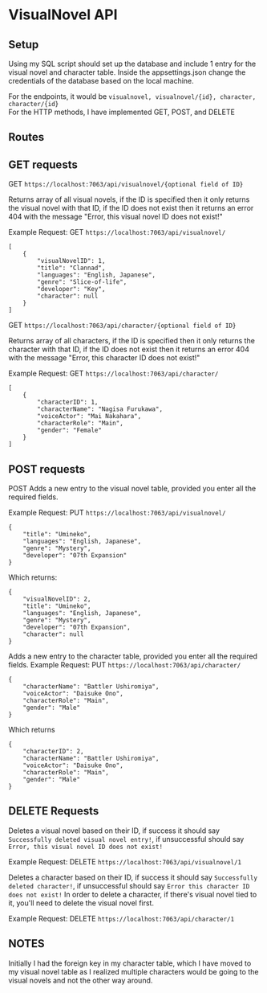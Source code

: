 # VisualNovel API

## Setup

Using my SQL script should set up the database and include 1 entry for the visual novel and character table. Inside the appsettings.json change the credentials of the database based on the local machine. 

For the endpoints, it would be `visualnovel, visualnovel/{id}, character, character/{id}` <br>
For the HTTP methods, I have implemented GET, POST, and DELETE

## Routes

## GET requests

GET `https://localhost:7063/api/visualnovel/{optional field of ID}`

Returns array of all visual novels, if the ID is specified then it only returns the visual novel with that ID, if the ID does not exist then it returns an error 404 with the message "Error, this visual novel ID does not exist!"

Example Request: 
GET `https://localhost:7063/api/visualnovel/`
```
[
    {
        "visualNovelID": 1,
        "title": "Clannad",
        "languages": "English, Japanese",
        "genre": "Slice-of-life",
        "developer": "Key",
        "character": null
    }
]
```

GET `https://localhost:7063/api/character/{optional field of ID}`

Returns array of all characters, if the ID is specified then it only returns the character with that ID, if the ID does not exist then it returns an error 404 with the message "Error, this character ID does not exist!"

Example Request: 
GET `https://localhost:7063/api/character/`

```
[
    {
        "characterID": 1,
        "characterName": "Nagisa Furukawa",
        "voiceActor": "Mai Nakahara",
        "characterRole": "Main",
        "gender": "Female"
    }
]
```

## POST requests
POST 
Adds a new entry to the visual novel table, provided you enter all the required fields. 

Example Request:
PUT `https://localhost:7063/api/visualnovel/`

```
{
    "title": "Umineko",
    "languages": "English, Japanese",
    "genre": "Mystery",
    "developer": "07th Expansion" 
}
```
Which returns:
```
{
    "visualNovelID": 2,
    "title": "Umineko",
    "languages": "English, Japanese",
    "genre": "Mystery",
    "developer": "07th Expansion",
    "character": null
}
```

Adds a new entry to the character table, provided you enter all the required fields. 
Example Request:
PUT `https://localhost:7063/api/character/`
```
{
    "characterName": "Battler Ushiromiya",
    "voiceActor": "Daisuke Ono",
    "characterRole": "Main",
    "gender": "Male"
}
```
Which returns
```
{
    "characterID": 2,
    "characterName": "Battler Ushiromiya",
    "voiceActor": "Daisuke Ono",
    "characterRole": "Main",
    "gender": "Male"
}
```
## DELETE Requests

Deletes a visual novel based on their ID, if success it should say `Successfully deleted visual novel entry!`, if unsuccessful should say `Error, this visual novel ID does not exist!`

Example Request:
DELETE `https://localhost:7063/api/visualnovel/1`

Deletes a character based on their ID, if success it should say `Successfully deleted character!`, if unsuccessful should say `Error this character ID does not exist!`
In order to delete a character, if there's visual novel tied to it, you'll need to delete the visual novel first. 

Example Request:
DELETE `https://localhost:7063/api/character/1`

## NOTES

Initially I had the foreign key in my character table, which I have moved to my visual novel table as I realized multiple characters would be going to the visual novels and not the other way around. 
